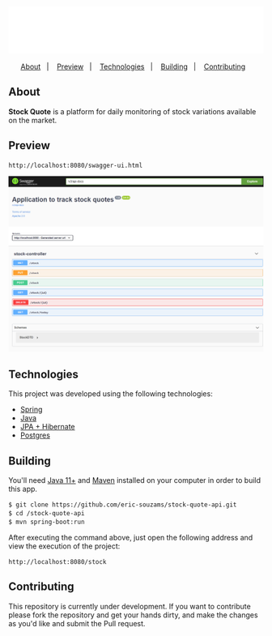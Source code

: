 <p align="center">
  <img src="./public/logo.png" />
</p>

<p align="center">
  <a href="#about">About</a>&nbsp;&nbsp;&nbsp;|&nbsp;&nbsp;&nbsp;
  <a href="#preview">Preview</a>&nbsp;&nbsp;&nbsp;|&nbsp;&nbsp;&nbsp;
  <a href="#technologies">Technologies</a>&nbsp;&nbsp;&nbsp;|&nbsp;&nbsp;&nbsp;
  <a href="#building">Building</a>&nbsp;&nbsp;&nbsp;|&nbsp;&nbsp;&nbsp;
  <a href="#contributing">Contributing</a>&nbsp;&nbsp;&nbsp;
</p>

## About
<strong>Stock Quote</strong> is a platform for daily monitoring of stock variations available on the market.

## Preview
```
http://localhost:8080/swagger-ui.html
```
<p align="center">
  <img src="./public/stockscreen.png" />
</p>

## Technologies
This project was developed using the following technologies:
- [Spring](https://spring.io/)
- [Java](https://www.oracle.com/br/java/technologies/javase-jdk11-downloads.html)
- [JPA + Hibernate](https://spring.io/projects/spring-data-jpa)
- [Postgres](https://www.postgresql.org/)

## Building
You'll need [Java 11+](https://www.oracle.com/br/java/technologies/javase-jdk11-downloads.html) and [Maven](https://maven.apache.org/download.cgi) installed on your computer in order to build this app.
```bash
$ git clone https://github.com/eric-souzams/stock-quote-api.git
$ cd /stock-quote-api
$ mvn spring-boot:run
```

After executing the command above, just open the following address and view the execution of the project:
```
http://localhost:8080/stock
```

## Contributing

This repository is currently under development. If you want to contribute please fork the repository and get your hands dirty, and make the changes as you'd like and submit the Pull request.